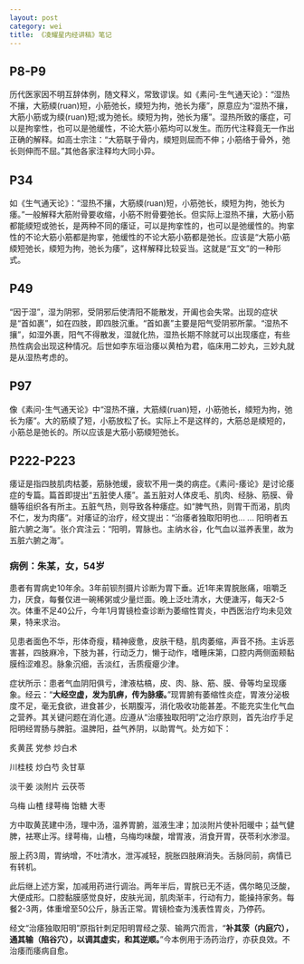 ```yaml
---
layout: post
category: wei
title: 《凌耀星内经讲稿》笔记
---
```


## P8-P9 ##

历代医家因不明互辞体例，随文释义，常致谬误。如《素问-生气通天论》：“湿热不攘，大筋緛(ruan)短，小筋弛长，緛短为拘，弛长为痿”，原意应为“湿热不攘，大筋小筋或为緛(ruan)短;或为弛长。緛短为拘，弛长为痿”。湿热所致的痿症，可以是拘挛性，也可以是弛缓性，不论大筋小筋均可以发生。而历代注释竟无一作出正确的解释。如高士宗注：“大筋联于骨内，緛短则屈而不伸；小筋络于骨外，弛长则伸而不屈。”其他各家注释均大同小异。

## P34 ##

如《生气通天论》：“湿热不攘，大筋緛(ruan)短，小筋弛长，緛短为拘，弛长为痿。”一般解释大筋附骨要收缩，小筋不附骨要弛长。但实际上湿热不攘，大筋小筋都能緛短或弛长，是两种不同的痿证，可以是拘挛性的，也可以是弛缓性的。拘挛性的不论大筋小筋都是拘挛，弛缓性的不论大筋小筋都是弛长。应该是“大筋小筋緛短弛长，緛短为拘，弛长为痿”，这样解释比较妥当。这就是“互文”的一种形式。

## P49 ##

“因于湿”，湿为阴邪，受阴邪后使清阳不能散发，开阖也会失常。出现的症状是“首如裹”，如在四肢，即四肢沉重。“首如裹”主要是阳气受阴邪所蒙。“湿热不攘”，如湿外裹，阳气不得散发，湿就化热，湿热长期不除就可以出现痿症，有些热性病会出现这种情况。后世如李东垣治痿以黄柏为君，临床用二妙丸，三妙丸就是从湿热考虑的。

## P97 ##

像《素问-生气通天论》中“湿热不攘，大筋緛(ruan)短，小筋弛长，緛短为拘，弛长为痿”。大的筋緛了短，小筋放松了长。实际上不是这样的，大筋总是緛短的，小筋总是弛长的。所以应该是大筋小筋緛短弛长。

## P222-P223 ##

痿证是指四肢肌肉枯萎，筋脉弛缓，疲软不用一类的病症。《素问-痿论》是讨论痿症的专篇。篇首即提出“五脏使人痿”。盖五脏对人体皮毛、肌肉、经脉、筋膜、骨髓等组织各有所主。五脏气热，则导致各种痿症。如“脾气热，则胃干而渴，肌肉不仁，发为肉痿”。对痿证的治疗，经文提出：“治痿者独取阳明也... ... 阳明者五脏六腑之海”。张介宾注云：“阳明，胃脉也。主纳水谷，化气血以滋养表里，故为五脏六腑之海”。

### 病例：朱某，女，54岁 ###

患者有胃病史10年余。3年前钡剂摄片诊断为胃下垂。近1年来胃脘胀痛，咀嚼乏力，厌食，每餐仅进一碗稀粥或少量烂面。晚上泛吐清水，大便溏泻，每天2-5次。体重不足40公斤，今年1月胃镜检查诊断为萎缩性胃炎，中西医治疗均未见效果，特来求治。

见患者面色不华，形体奇瘦，精神疲惫，皮肤干糙，肌肉萎缩，声音不扬。主诉恶害甚，四肢麻冷，下肢为甚，行动乏力，懒于动作，嗜睡床第，口腔内两侧面颊黏膜绉涩难忍。脉象沉细，舌淡红，舌质瘦瘪少津。

症状所示：患者气血阴阳俱亏，津液枯槁，皮、肉、脉、筋、膜、骨等均呈现痿象。经云：“**大经空虚，发为肌痹，传为脉痿。**”现胃腑有萎缩性炎症，胃液分泌极度不足，毫无食欲，进食甚少，长期腹泻，消化吸收功能甚差。不能充实生化气血之营养。其关键问题在消化道。应遵从“治痿独取阳明”之治疗原则，首先治疗手足阳明经胃肠与脾脏。温脾阳，益气养阴，以助胃气。处方如下：

炙黄芪 党参 炒白术

川桂枝 炒白芍 灸甘草

淡干姜 淡附片 云茯苓

乌梅 山楂 绿萼梅 饴糖 大枣

方中取黄芪建中汤，理中汤，温养胃腑，滋液生冿；加淡附片使补阳暖中；益气健脾，袪寒止泻。绿萼梅，山楂，乌梅均味酸，增胃液，消食开胃，茯苓利水渗湿。

服上药3周，胃纳增，不吐清水，泄泻减轻，脘胀四肢麻消失。舌脉同前，病情已有转机。

此后继上述方案，加减用药进行调治。两年半后，胃脘已无不适，偶尔略见泛酸，大便成形。口腔黏膜感觉良好，皮肤光润，肌肉渐丰，行动有力，能操持家务。每餐2-3两，体重增至50公斤，脉舌正常。胃镜检查为浅表性胃炎，乃停药。

经文“治痿独取阳明”原指针刺足阳明胃经之荥、输两穴而言，“**补其荥（内庭穴），通其输（陷谷穴），以调其虚实，和其逆顺。**”今本例用于汤药治疗，亦获良效。不治痿而痿病自愈。
